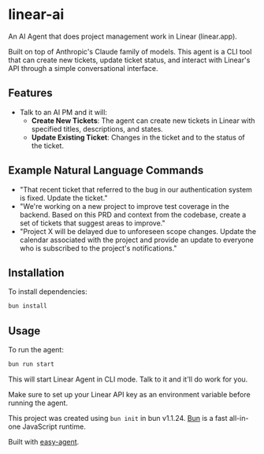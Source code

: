 # linear-ai

An AI Agent that does project management work in Linear (linear.app).

Built on top of Anthropic's Claude family of models. This agent is a CLI tool that can create new tickets, update ticket status, and interact with Linear's API through a simple conversational interface.

## Features

- Talk to an AI PM and it will:
  - **Create New Tickets**: The agent can create new tickets in Linear with specified titles, descriptions, and states.
  - **Update Existing Ticket**: Changes in the ticket and to the status of the ticket.

## Example Natural Language Commands
- "That recent ticket that referred to the bug in our authentication system is fixed. Update the ticket."
- "We're working on a new project to improve test coverage in the backend. Based on this PRD and context from the codebase, create a set of tickets that suggest areas to improve."
- "Project X will be delayed due to unforeseen scope changes. Update the calendar associated with the project and provide an update to everyone who is subscribed to the project's notifications."


## Installation

To install dependencies:

```bash
bun install
```

## Usage

To run the agent:

```bash
bun run start
```

This will start Linear Agent in CLI mode. Talk to it and it'll do work for you.

Make sure to set up your Linear API key as an environment variable before running the agent.

This project was created using `bun init` in bun v1.1.24. [Bun](https://bun.sh) is a fast all-in-one JavaScript runtime.

Built with [easy-agent](https://github.com/zcaceres/easy-agent).
